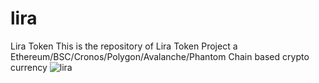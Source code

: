 # lira
Lira Token
This is the repository of Lira Token Project a Ethereum/BSC/Cronos/Polygon/Avalanche/Phantom Chain based crypto currency
![lira](https://user-images.githubusercontent.com/7435480/177863390-3a760929-12d7-4da4-b023-1fa6c110a355.png)
